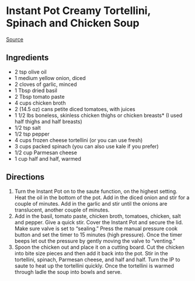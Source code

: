# Instant Pot Creamy Tortellini, Spinach and Chicken Soup

[Source](https://www.365daysofcrockpot.com/instant-pot-creamy-tortellini-spinach-and-chicken-soup/#tasty-recipes-10219-jump-target)

## Ingredients

- 2 tsp olive oil
- 1 medium yellow onion, diced
- 2 cloves of garlic, minced
- 1 Tbsp dried basil
- 2 Tbsp tomato paste
- 4 cups chicken broth
- 2 (14.5 oz) cans petite diced tomatoes, with juices
- 1 1/2 lbs boneless, skinless chicken thighs or chicken breasts* (I used half thighs and half breasts)
- 1/2 tsp salt
- 1/2 tsp pepper
- 4 cups frozen cheese tortellini (or you can use fresh)
- 3 cups packed spinach (you can also use kale if you prefer)
- 1/2 cup Parmesan cheese
- 1 cup half and half, warmed

## Directions

1. Turn the Instant Pot on to the saute function, on the highest setting. Heat the oil in the bottom of the pot. Add in the diced onion and stir for a couple of minutes. Add in the garlic and stir until the onions are translucent, another couple of minutes.
1. Add in the basil, tomato paste, chicken broth, tomatoes, chicken, salt and pepper. Give a quick stir. Cover the Instant Pot and secure the lid. Make sure valve is set to “sealing.” Press the manual pressure cook button and set the timer to 15 minutes (high pressure). Once the timer beeps let out the pressure by gently moving the valve to “venting.”
1. Spoon the chicken out and place it on a cutting board. Cut the chicken into bite size pieces and then add it back into the pot. Stir in the tortellini, spinach, Parmesan cheese, and half and half. Turn the IP to saute to heat up the tortellini quickly. Once the tortellini is warmed through ladle the soup into bowls and serve.
